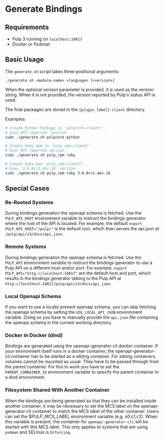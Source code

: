 # Generate Bindings

## Requirements

- Pulp 3 running on `localhost:24817`
- Docker or Podman

## Basic Usage


The `generate.sh` script takes three positional arguments:

```
./generate.sh <module-name> <language> [<version>]  
```

When the optional version parameter is provided, it is used as the version string.
When it is not provided, the version reported by Pulp's status API is used.

The final packages are stored in the `{plugin_label}-client` directory.

Examples:

```bash
# Create Python Package in 'pulpcore-client/'.
# Uses API reported  version
sudo ./generate.sh pulpcore python

# Create Ruby Gem in 'pulp_rpm-client/'.
# Uses API reported version
sudo ./generate.sh pulp_rpm ruby

# Create Ruby Gem 'pulp_rpm-client/'.
# Uses '3.0.0rc1.dev.10' version
sudo ./generate.sh pulp_rpm ruby 3.0.0rc1.dev.10
```

## Special Cases

### Re-Rooted Systems

During bindings generation the openapi schema is fetched. Use the `PULP_API_ROOT` environment
variable to instruct the bindings generator where the root of the API is located. For example, the
default `export PULP_API_ROOT="/pulp/"` is the default root, which then serves the api.json at
`/pulp/api/v3/docs/api.json`.

### Remote Systems

During bindings generation the openapi schema is fetched. Use the `PULP_API` environment
variable to instruct the bindings generator to use a Pulp API on a different host and/or port.
For example, `export PULP_API="http://localhost:24817"` are the default host and port, which
results in the bindings generator talking to the Pulp API at
`http://localhost:24817/pulp/api/v3/docs/api.json`.

### Local Openapi Schema

If you want to use a locally present openapi schema, you can skip fetching the openapi schema
by setting the `USE_LOCAL_API_JSON` environment variable. Doing so you have to manually provide the
`api.json` file containing the openapi schema in the current working directory.

### Docker in Docker (dind)

Bindings are generated using the openapi-generator-cli docker container. If your environment itself runs in
a docker container, the openapi-generator-cli container has to be started as a sibling container. For
sibling containers, volumes cannot be mounted as usual. They have to be passed through from the parent
container. For this to work you have to set the `PARENT_CONRAINER_ID` environment variable to specify the
parent container in a dind environment.

### Filesystem Shared With Another Container

When the bindings are being generated so that they can be installed inside another container, it
may be necessary to set the MCS label on the openapi-generator-cli container to match the MCS label
of the other container. Users can set the \$PULP_MCS_LABEL environment variable (e.g. s0:c1,c2).
When this variable is present, the container for `openapi-generator-cli` will be started with this
MCS label. This only applies to systems that are using `podman` and SELinux is `Enforcing`.
